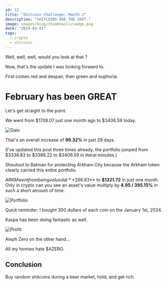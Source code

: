 ```yaml
---
id: 12
title: "Shitcoin Challenge: Month 2"
description: "SHITCOINS ARE THE SHIT."
image: images/blog/thumbnails/sadge.png
date: "2024-03-01"
tags:
  - crypto
  - shitcoin
---
```


Well, well, well, would you look at that ?

Now, that's the update I was looking forward to.

First comes red and despair, then green and euphoria.

# February has been GREAT

Let's get straight to the point.

We went from $1709.07 just one month ago to $3406.59 today.

![Gain](/images/blog/12-chart.jpg)

That's an overall increase of **99.32%** in just 29 days.

(I've updated this post three times already, the portfolio jumped from $3338.83 to $3388.22 to $3406.59 in literal minutes.)

Shoutout to Batman for protecting Arkham City because the Arkham token clearly carried this entire portfolio.

$ARKM went from being valued at **$266.93** to **$1321.72** in just one month.\
Only in crypto can you see an asset's value multiply by **4.95 / 395.15%** in such a short amount of time.

![Portfolio](/images/blog/12-portfolio.jpg)

Quick reminder: I bought 300 dollars of each coin on the January 1st, 2024.

Kaspa has been doing fantastic as well.

![Profit](/images/blog/12-profit.jpg)

Aleph Zero on the other hand...

All my homies hate $AZERO.

## Conclusion

Buy random shitcoins during a bear market, hold, and get rich.
